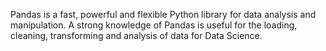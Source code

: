 Pandas is a fast, powerful and flexible Python library for data analysis and manipulation. A strong knowledge of Pandas is useful for the loading, cleaning, transforming and analysis of data for Data Science.
